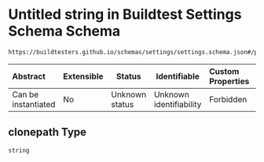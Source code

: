 # Untitled string in Buildtest Settings Schema Schema

```txt
https://buildtesters.github.io/schemas/settings/settings.schema.json#/properties/config/properties/paths/properties/clonepath
```




| Abstract            | Extensible | Status         | Identifiable            | Custom Properties | Additional Properties | Access Restrictions | Defined In                                                                      |
| :------------------ | ---------- | -------------- | ----------------------- | :---------------- | --------------------- | ------------------- | ------------------------------------------------------------------------------- |
| Can be instantiated | No         | Unknown status | Unknown identifiability | Forbidden         | Allowed               | none                | [settings.schema.json\*](../../out/settings.schema.json "open original schema") |

## clonepath Type

`string`
